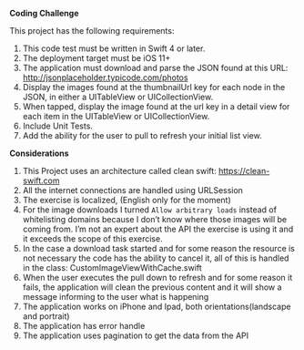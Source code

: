**Coding Challenge**

This project has the following requirements:

 1. This code test must be written in Swift 4 or later.
 2. The deployment target must be iOS 11+
 3. The application must download and parse the JSON found at this URL: http://jsonplaceholder.typicode.com/photos
 4. Display the images found at the thumbnailUrl key for each node in the JSON, in either a UITableView or UICollectionView.
 5. When tapped, display the image found at the url key in a detail view for each item in the UITableView or UICollectionView.
 6. Include Unit Tests.
 7. Add the ability for the user to pull to refresh your initial list view.

**Considerations**

 1. This Project uses an architecture called clean swift: https://clean-swift.com
 2. All the internet connections are handled using URLSession
 3. The exercise is localized, (English only for the moment)
 4. For the image downloads I turned  `Allow arbitrary loads`  instead of whitelisting domains because I don’t know where those images will be coming from. I’m not an expert about the API the exercise is using it and it exceeds the scope of this exercise.
 5. In the case a download task started and for some reason the resource is not necessary the code has the ability to cancel it, all of this is handled in the class: CustomImageViewWithCache.swift
 6. When the user executes the pull down to refresh and for some reason it fails, the application will clean the previous content and it will show a message informing to the user what is happening
 7. The application works on iPhone and Ipad, both orientations(landscape and portrait)
 8. The application has error handle
 9. The application uses pagination to get the data from the API
